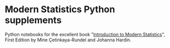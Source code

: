 # Modern Statistics Python supplements 

Python notebooks for the excellent book "[Introduction to Modern Statistics](https://openintro-ims.netlify.app/)", First Edition by Mine Çetinkaya-Rundel and Johanna Hardin.
